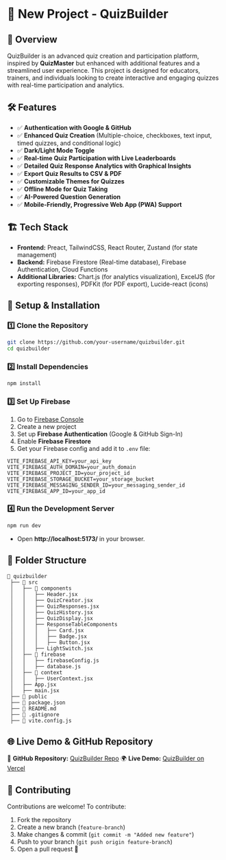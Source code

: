 # 📌 New Project - QuizBuilder

## 🚀 Overview
QuizBuilder is an advanced quiz creation and participation platform, inspired by **QuizMaster** but enhanced with additional features and a streamlined user experience. This project is designed for educators, trainers, and individuals looking to create interactive and engaging quizzes with real-time participation and analytics.

## 🛠 Features
- ✅ **Authentication with Google & GitHub**
- ✅ **Enhanced Quiz Creation** (Multiple-choice, checkboxes, text input, timed quizzes, and conditional logic)
- ✅ **Dark/Light Mode Toggle**
- ✅ **Real-time Quiz Participation with Live Leaderboards**
- ✅ **Detailed Quiz Response Analytics with Graphical Insights**
- ✅ **Export Quiz Results to CSV & PDF**
- ✅ **Customizable Themes for Quizzes**
- ✅ **Offline Mode for Quiz Taking**
- ✅ **AI-Powered Question Generation**
- ✅ **Mobile-Friendly, Progressive Web App (PWA) Support**

## 🏗️ Tech Stack
- **Frontend:** Preact, TailwindCSS, React Router, Zustand (for state management)
- **Backend:** Firebase Firestore (Real-time database), Firebase Authentication, Cloud Functions
- **Additional Libraries:** Chart.js (for analytics visualization), ExcelJS (for exporting responses), PDFKit (for PDF export), Lucide-react (icons)

## 🔧 Setup & Installation

### 1️⃣ **Clone the Repository**
```sh
git clone https://github.com/your-username/quizbuilder.git
cd quizbuilder
```

### 2️⃣ **Install Dependencies**
```sh
npm install
```

### 3️⃣ **Set Up Firebase**
1. Go to [Firebase Console](https://console.firebase.google.com/)
2. Create a new project
3. Set up **Firebase Authentication** (Google & GitHub Sign-In)
4. Enable **Firebase Firestore**
5. Get your Firebase config and add it to `.env` file:
```env
VITE_FIREBASE_API_KEY=your_api_key
VITE_FIREBASE_AUTH_DOMAIN=your_auth_domain
VITE_FIREBASE_PROJECT_ID=your_project_id
VITE_FIREBASE_STORAGE_BUCKET=your_storage_bucket
VITE_FIREBASE_MESSAGING_SENDER_ID=your_messaging_sender_id
VITE_FIREBASE_APP_ID=your_app_id
```

### 4️⃣ **Run the Development Server**
```sh
npm run dev
```
- Open **http://localhost:5173/** in your browser.

## 📁 Folder Structure
```
📂 quizbuilder
 ├── 📂 src
 │   ├── 📂 components
 │   │   ├── Header.jsx
 │   │   ├── QuizCreator.jsx
 │   │   ├── QuizResponses.jsx
 │   │   ├── QuizHistory.jsx
 │   │   ├── QuizDisplay.jsx
 │   │   ├── ResponseTableComponents
 │   │   │   ├── Card.jsx
 │   │   │   ├── Badge.jsx
 │   │   │   ├── Button.jsx
 │   │   ├── LightSwitch.jsx
 │   ├── 📂 firebase
 │   │   ├── firebaseConfig.js
 │   │   ├── database.js
 │   ├── 📂 context
 │   │   ├── UserContext.jsx
 │   ├── App.jsx
 │   ├── main.jsx
 ├── 📂 public
 ├── 📜 package.json
 ├── 📜 README.md
 ├── 📜 .gitignore
 ├── 📜 vite.config.js
```

## 🌐 Live Demo & GitHub Repository
🔗 **GitHub Repository:** [QuizBuilder Repo](https://github.com/your-username/quizbuilder)
🌍 **Live Demo:** [QuizBuilder on Vercel](https://quizbuilder.vercel.app/)

## 🤝 Contributing
Contributions are welcome! To contribute:
1. Fork the repository
2. Create a new branch (`feature-branch`)
3. Make changes & commit (`git commit -m "Added new feature"`)
4. Push to your branch (`git push origin feature-branch`)
5. Open a pull request 🚀


